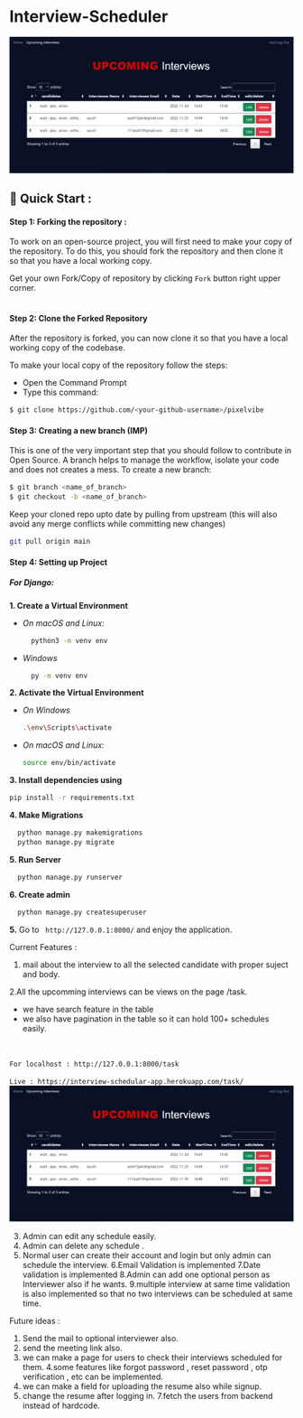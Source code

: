 # Interview-Scheduler
<img src="alltask.png">

## 🚀 Quick Start :

#### Step 1: Forking the repository :

To work on an open-source project, you will first need to make your copy of the repository. To do this, you should fork the repository and then clone it so that you have a local working copy.

Get your own Fork/Copy of repository by clicking `Fork` button right upper corner.<br><br>

#### Step 2: Clone the Forked Repository

After the repository is forked, you can now clone it so that you have a local working copy of the codebase.

To make your local copy of the repository follow the steps:
- Open the Command Prompt
- Type this command:
  
```bash
$ git clone https://github.com/<your-github-username>/pixelvibe
```


#### Step 3: Creating a new branch (IMP)
This is one of the very important step that you should follow to contribute in Open Source. A branch helps to manage the workflow, isolate your code and does not creates a mess. To create a new branch:
  
```bash
$ git branch <name_of_branch>
$ git checkout -b <name_of_branch>
```

Keep your cloned repo upto date by pulling from upstream (this will also avoid any merge conflicts while committing new changes)
```bash
git pull origin main
```

#### Step 4: Setting up Project

##### For Django:
**1. Create a Virtual Environment**

- *On macOS and Linux:*
  ```bash
    python3 -m venv env
  ```
- *Windows*
  ```bash
    py -m venv env
  ````

**2. Activate the Virtual Environment**
  - *On Windows*
    ```bash
    .\env\Scripts\activate
    ```
  - *On macOS and Linux:*
    ```bash
    source env/bin/activate
    ```

**3. Install dependencies using**
```bash
pip install -r requirements.txt
```

**4. Make Migrations**

```bash
  python manage.py makemigrations
  python manage.py migrate
```
**5. Run Server**

```bash
  python manage.py runserver
```
**6. Create admin**

```bash
  python manage.py createsuperuser
```

**5.** Go to ` http://127.0.0.1:8000/` and enjoy the application.


Current Features : 
1. mail about the interview to all the selected candidate with proper suject and body.

2.All the upcomming interviews can be views on the page /task.
- we have search feature in the table 
- we also have pagination in the table so it can hold 100+ schedules easily. 
<br>

`
For localhost : http://127.0.0.1:8000/task 
`

`
Live : https://interview-schedular-app.herokuapp.com/task/
`
<br>
<img src="alltask.png">

3. Admin can  edit any schedule easily.
4. Admin can delete any schedule .
5. Normal user can create their account and login but only admin can schedule the interview.
6.Email Validation is implemented
7.Date validation is implemented
8.Admin can add one optional person as Interviewer also if he wants.
9.multiple interview at same time validation is also implemented so that no two interviews can be scheduled at same time.


Future ideas :
1. Send the mail to optional interviewer also.
2. send the meeting link also.
3. we can make a page for users to check their interviews scheduled for them.
4.some features like forgot password , reset password , otp verification , etc can be implemented.
5. we can make a field for uploading the resume also while signup.
6. change the resume after logging in.
7.fetch the users from backend instead of hardcode.

